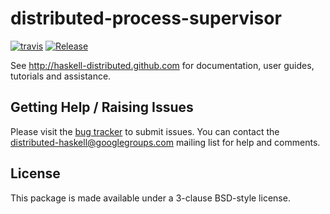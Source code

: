 # distributed-process-supervisor
[![travis](https://secure.travis-ci.org/haskell-distributed/distributed-process-supervisor.png)](http://travis-ci.org/haskell-distributed/distributed-process-supervisor)
[![Release](https://img.shields.io/hackage/v/distributed-process-supervisor.svg)](https://hackage.haskell.org/package/distributed-process-supervisor)

See http://haskell-distributed.github.com for documentation, user guides,
tutorials and assistance.

## Getting Help / Raising Issues

Please visit the [bug tracker](https://github.com/haskell-distributed/distributed-process-supervisor/issues) to submit issues. You can contact the distributed-haskell@googlegroups.com mailing list for help and comments.

## License

This package is made available under a 3-clause BSD-style license.
